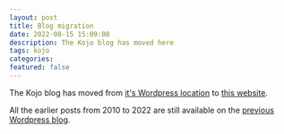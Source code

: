 ```yaml
---
layout: post
title: Blog migration
date: 2022-08-15 15:09:00
description: The Kojo blog has moved here
tags: kojo
categories:
featured: false
---
```


The Kojo blog has moved from [it's Wordpress location](https://kojoenv.wordpress.com/) to [this website](/blog/).

All the earlier posts from 2010 to 2022 are still available on the [previous Wordpress blog](https://kojoenv.wordpress.com/).

